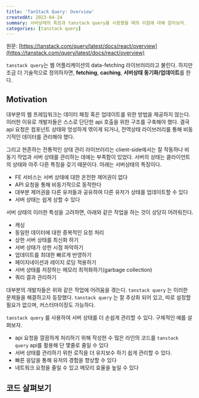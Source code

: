 ```yaml
---
title: 'TanStack Query: Overview'
createdAt: 2023-04-24
summary: 서버상태의 특징과 tanstack query를 사용했을 때의 이점에 대해 알아보자.
categories: [tanstack query]
---
```


원문: [https://tanstack.com/query/latest/docs/react/overview](https://tanstack.com/query/latest/docs/react/overview)

`tanstack query`는 웹 어플리케이션의 data-fetching 라이브러리라고 불린다. 하지만 조금 더 기술적으로 정의하자면, **fetching**, **caching**, **서버상태 동기화/업데이트**를 한다.

## Motivation

대부분의 웹 프레임워크는 데이터 패칭 혹은 업데이트를 위한 방법을 제공하지 않는다. 이러한 이유로 개발자들은 스스로 단단한 api 호출을 위한 구조를 구축해야 했다. 결국 api 요청은 컴포넌트 상태와 엉성하게 엮이게 되거나, 전역상태 라이브러리를 통해 비동기적인 데이터를 관리해야 했다.

그리고 현존하는 전통적인 상태 관리 라이브러리는 client-side에서는 잘 작동하나 비동기 작업과 서버 상태를 관리하는 데에는 부족함이 있었다. 서버의 상태는 클라이언트의 상태와 아주 다른 특징을 갖기 때문이다. 아래는 서버상태의 특징이다.

-   FE 서비스는 서버 상태에 대한 온전한 제어권이 없다
-   API 요청을 통해 비동기적으로 동작한다
-   대부분 제어권을 다른 유저들과 공유하여 다른 유저가 상태를 업데이트할 수 있다
-   서버 상태는 쉽게 상할 수 있다

서버 상태의 이러한 특성을 고려하면, 아래와 같은 작업을 하는 것이 상당히 어려워진다.

-   캐싱
-   동일한 데이터에 대한 중복적인 요청 처리
-   상한 서버 상태를 최신화 하기
-   서버 상태가 상한 시점 파악하기
-   업데이트를 최대한 빠르게 반영하기
-   페이지네이션과 레이지 로딩 적용하기
-   서버 상태를 저장하는 메모리 최적화하기(garbage collection)
-   쿼리 결과 관리하기

대부분의 개발자들은 위와 같은 작업에 어려움을 겪는다. `tanstack query` 는 이러한 문제들을 해결하고자 등장했다. `tanstack query` 는 잘 추상화 되어 있고, 따로 설정할 필요가 없으며, 커스터마이징도 가능하다.

`tanstack query` 를 사용하여 서버 상태를 더 손쉽게 관리할 수 있다. 구체적인 예를 살펴보자.

-   api 요청을 깔끔하게 처리하기 위해 작성한 수 많은 라인의 코드를 `tanstack query` api를 활용해 단 몇줄로 줄일 수 있다
-   서버 상태를 관리하기 위한 로직을 더 유지보수 하기 쉽게 관리할 수 있다.
-   빠른 응답을 통해 유저의 경험을 향상할 수 있다
-   네트워크 요청을 줄일 수 있고 메모리 효율을 높일 수 있다

## 코드 살펴보기
